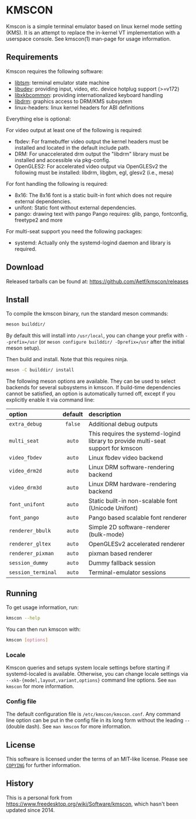# KMSCON

Kmscon is a simple terminal emulator based on linux kernel mode setting (KMS).
It is an attempt to replace the in-kernel VT implementation with a userspace
console. See kmscon(1) man-page for usage information.

## Requirements

Kmscon requires the following software:
  - [libtsm](https://github.com/Aetf/libtsm): terminal emulator state machine
  - [libudev](https://www.freedesktop.org/software/systemd/man/libudev.html): providing input, video, etc. device hotplug support (>=v172)
  - [libxkbcommon](https://xkbcommon.org/): providing internationalized keyboard handling
  - [libdrm](https://gitlab.freedesktop.org/mesa/drm): graphics access to DRM/KMS subsystem
  - linux-headers: linux kernel headers for ABI definitions

Everything else is optional:

For video output at least one of the following is required:
- fbdev: For framebuffer video output the kernel headers must be installed and located in the default include path.
- DRM: For unaccelerated drm output the "libdrm" library must be installed and accessible via pkg-config.
- OpenGLES2: For accelerated video output via OpenGLESv2 the following must be installed: libdrm, libgbm, egl, glesv2 (i.e., mesa)

For font handling the following is required:
- 8x16: The 8x16 font is a static built-in font which does not require external dependencies.
- unifont: Static font without external dependencies.
- pango: drawing text with pango Pango requires: glib, pango, fontconfig, freetype2 and more

For multi-seat support you need the following packages:
- systemd: Actually only the systemd-logind daemon and library is required.

## Download

Released tarballs can be found at: https://github.com/Aetf/kmscon/releases

## Install

To compile the kmscon binary, run the standard meson commands:
```bash
meson builddir/
````

By default this will install into `/usr/local`, you can change your prefix with `--prefix=/usr`
(or `meson configure builddir/ -Dprefix=/usr` after the initial meson setup).

Then build and install. Note that this requires ninja.
```bash
meson -C builddir/ install
```

The following meson options are available.
They can be used to select backends for several subsystems in kmscon.
If build-time dependencies cannot be satisfied, an option is automatically turned off, except if you
explicitly enable it via command line:

| option | default | description |
|:------|:-------:|:-----------|
|`extra_debug`| `false` | Additional debug outputs |
|`multi_seat`| `auto` | This requires the systemd-logind library to provide multi-seat support for kmscon |
|`video_fbdev`| `auto` | Linux fbdev video backend |
|`video_drm2d`| `auto` | Linux DRM software-rendering backend |
|`video_drm3d`| `auto` | Linux DRM hardware-rendering backend |
|`font_unifont`| `auto` | Static built-in non-scalable font (Unicode Unifont) |
|`font_pango`| `auto` | Pango based scalable font renderer |
|`renderer_bbulk`| `auto` | Simple 2D software-renderer (bulk-mode) |
|`renderer_gltex`| `auto` | OpenGLESv2 accelerated renderer |
|`renderer_pixman`| `auto` | pixman based renderer |
|`session_dummy`| `auto` | Dummy fallback session |
|`session_terminal`| `auto` | Terminal-emulator sessions |

## Running

To get usage information, run:
```bash
kmscon --help
```
You can then run kmscon with:
```bash
kmscon [options]
```

### Locale

Kmscon queries and setups system locale settings before starting if systemd-localed is available.
Otherwise, you can change locale settings via `--xkb-{model,layout,variant,options}` command line options.
See `man kmscon` for more information.

### Config file

The default configuration file is `/etc/kmscon/kmscon.conf`. Any command line option can be put in the config file in
its long form without the leading `--` (double dash). See `man kmscon` for more information.

## License

This software is licensed under the terms of an MIT-like license. Please see
[`COPYING`](./COPYING) for further information.

## History

This is a personal fork from https://www.freedesktop.org/wiki/Software/kmscon, which hasn't been updated since 2014.

